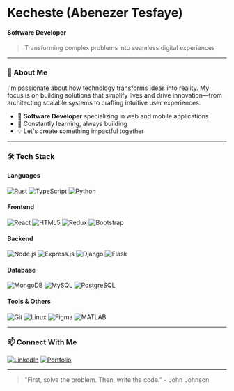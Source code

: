 # Kecheste (Abenezer Tesfaye)
#### **Software Developer**

> Transforming complex problems into seamless digital experiences

---

### 🚀 About Me

I'm passionate about how technology transforms ideas into reality. My focus is on building solutions that simplify lives and drive innovation—from architecting scalable systems to crafting intuitive user experiences.

- 🔭 **Software Developer** specializing in web and mobile applications
- 🌱 Constantly learning, always building
- 💡 Let's create something impactful together

---

### 🛠️ Tech Stack

#### Languages
![Rust](https://img.shields.io/badge/Rust-000000?style=for-the-badge&logo=rust&logoColor=white)
![TypeScript](https://img.shields.io/badge/TypeScript-F7DF1E?style=for-the-badge&logo=typescript&logoColor=black)
![Python](https://img.shields.io/badge/Python-FFD43B?style=for-the-badge&logo=python&logoColor=blue)

#### Frontend
![React](https://img.shields.io/badge/React-20232A?style=for-the-badge&logo=react&logoColor=61DAFB)
![HTML5](https://img.shields.io/badge/HTML5-E34F26?style=for-the-badge&logo=html5&logoColor=white)
![Redux](https://img.shields.io/badge/Redux-593D88?style=for-the-badge&logo=redux&logoColor=white)
![Bootstrap](https://img.shields.io/badge/Bootstrap-563D7C?style=for-the-badge&logo=bootstrap&logoColor=white)

#### Backend
![Node.js](https://img.shields.io/badge/Node.js-339933?style=for-the-badge&logo=nodedotjs&logoColor=white)
![Express.js](https://img.shields.io/badge/Express.js-000000?style=for-the-badge&logo=express&logoColor=white)
![Django](https://img.shields.io/badge/Django-092E20?style=for-the-badge&logo=django&logoColor=green)
![Flask](https://img.shields.io/badge/Flask-000000?style=for-the-badge&logo=flask&logoColor=white)

#### Database
![MongoDB](https://img.shields.io/badge/MongoDB-4EA94B?style=for-the-badge&logo=mongodb&logoColor=white)
![MySQL](https://img.shields.io/badge/MySQL-005C84?style=for-the-badge&logo=mysql&logoColor=white)
![PostgreSQL](https://img.shields.io/badge/PostgreSQL-005C84?style=for-the-badge&logo=postgresql&logoColor=white)

#### Tools & Others
![Git](https://img.shields.io/badge/Git-F05032?style=for-the-badge&logo=git&logoColor=white)
![Linux](https://img.shields.io/badge/Linux-FCC624?style=for-the-badge&logo=linux&logoColor=black)
![Figma](https://img.shields.io/badge/Figma-F24E1E?style=for-the-badge&logo=figma&logoColor=white)
![MATLAB](https://img.shields.io/badge/MATLAB-orange?style=for-the-badge&logo=mathworks&logoColor=white)

---

### 📫 Connect With Me

[![LinkedIn](https://img.shields.io/badge/LinkedIn-0077B5?style=for-the-badge&logo=linkedin&logoColor=white)](https://linkedin.com/in/abenezer-tesfaye)
[![Portfolio](https://img.shields.io/badge/Portfolio-000000?style=for-the-badge&logo=vercel&logoColor=white)](https://kecheste.vercel.app)

---

> "First, solve the problem. Then, write the code." - John Johnson
